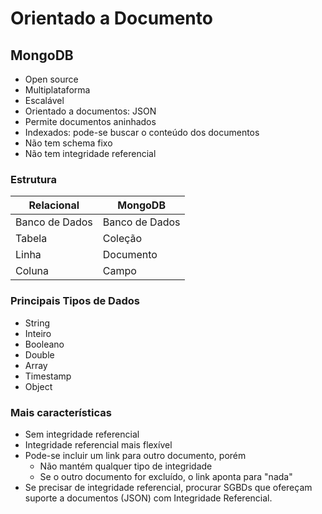 # Orientado a Documento

## MongoDB

- Open source
- Multiplataforma
- Escalável
- Orientado a documentos: JSON
- Permite documentos aninhados
- Indexados: pode-se buscar o conteúdo dos documentos
- Não tem schema fixo
- Não tem integridade referencial

### Estrutura

| Relacional | MongoDB |
| ---------- | ------- |
| Banco de Dados | Banco de Dados |
| Tabela | Coleção |
| Linha | Documento |
| Coluna | Campo |

### Principais Tipos de Dados

- String
- Inteiro
- Booleano
- Double
- Array
- Timestamp
- Object

### Mais características

- Sem integridade referencial
- Integridade referencial mais flexível
- Pode-se incluir um link para outro documento, porém
  - Não mantém qualquer tipo de integridade
  - Se o outro documento for excluído, o link aponta para "nada"
- Se precisar de integridade referencial, procurar SGBDs que ofereçam suporte a documentos (JSON) com Integridade Referencial.
